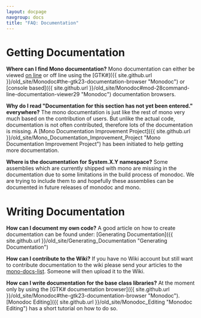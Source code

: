 ```yaml
---
layout: docpage
navgroup: docs
title: "FAQ: Documentation"
---
```


Getting Documentation
=====================

**Where can I find Mono documentation?** Mono documentation can either be viewed [on line](http://www.go-mono.com/docs/) or off line using the [GTK\#]({{ site.github.url }}/old_site/Monodoc#the-gtk23-documentation-browser "Monodoc") or [console based]({{ site.github.url }}/old_site/Monodoc#mod-28command-line-documentation-viewer29 "Monodoc") documentation browsers.

**Why do I read "Documentation for this section has not yet been entered." everywhere?** The mono documentation is just like the rest of mono very much based on the contribution of users. But unlike the actual code, documentation is not often contributed, therefore lots of the documentation is missing. A [Mono Documentation Improvement Project]({{ site.github.url }}/old_site/Mono_Documentation_Improvement_Project "Mono Documentation Improvement Project") has been initiated to help getting more documentation.

**Where is the documentation for System.X.Y namespace?** Some assemblies which are currently shipped with mono are missing in the documentation due to some limitations in the build process of monodoc. We are trying to include them to and hopefully these assemblies can be documented in future releases of monodoc and mono.

Writing Documentation
=====================

**How can I document my own code?** A good article on how to create documentation can be found under: [Generating Documentation]({{ site.github.url }}/old_site/Generating_Documentation "Generating Documentation")

**How can I contribute to the Wiki?** If you have no Wiki account but still want to contribute documentation to the wiki please send your articles to the [mono-docs-list](http://lists.ximian.com/mailman/listinfo/mono-docs-list). Someone will then upload it to the Wiki.

**How can I write documentation for the base class libraries?** At the moment only by using the [GTK\# documentation browser]({{ site.github.url }}/old_site/Monodoc#the-gtk23-documentation-browser "Monodoc"). [Monodoc Editing]({{ site.github.url }}/old_site/Monodoc_Editing "Monodoc Editing") has a short tutorial on how to do so.

